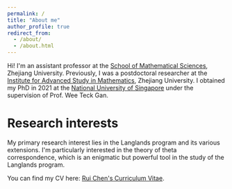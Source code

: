 ```yaml
---
permalink: /
title: "About me"
author_profile: true
redirect_from: 
  - /about/
  - /about.html
---
```


Hi! I'm an assistant professor at the [School of Mathematical Sciences](https://www.math.zju.edu.cn), Zhejiang University.
Previously, I was a postdoctoral researcher at the [Institute for Advanced Study in Mathematics](http://www.iasm.zju.edu.cn), Zhejiang University.
I obtained my PhD in 2021 at the [National University of Singapore](https://www.math.nus.edu.sg) under the supervision of Prof. Wee Teck Gan.

Research interests
======
My primary research interest lies in the Langlands program and its various extensions. I'm particularly interested in the theory of theta correspondence, which is an enigmatic but powerful tool in the study of the Langlands program.

You can find my CV here: [Rui Chen's Curriculum Vitae](../assets/CV_Rui_CHEN_2025_Aug.pdf).
